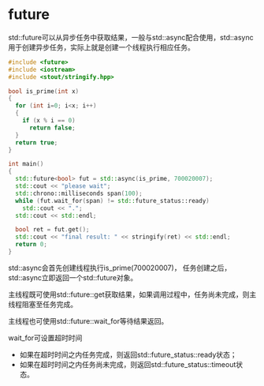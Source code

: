 # future

std::future可以从异步任务中获取结果，一般与std::async配合使用，std::async用于创建异步任务，实际上就是创建一个线程执行相应任务。

```c++
#include <future>
#include <iostream>
#include <stout/stringify.hpp>

bool is_prime(int x)
{
  for (int i=0; i<x; i++)
  {
    if (x % i == 0)
      return false;
  }
  return true;
}

int main()
{
  std::future<bool> fut = std::async(is_prime, 700020007);
  std::cout << "please wait";
  std::chrono::milliseconds span(100);
  while (fut.wait_for(span) != std::future_status::ready)
    std::cout << ".";
  std::cout << std::endl;

  bool ret = fut.get();
  std::cout << "final result: " << stringify(ret) << std::endl;
  return 0;
}
```

std::async会首先创建线程执行is_prime(700020007)， 任务创建之后，std::async立即返回一个std::future对象。

主线程既可使用std::future::get获取结果，如果调用过程中，任务尚未完成，则主线程阻塞至任务完成。

主线程也可使用std::future::wait_for等待结果返回。

wait_for可设置超时时间

- 如果在超时时间之内任务完成，则返回std::future_status::ready状态；
- 如果在超时时间之内任务尚未完成，则返回std::future_status::timeout状态。